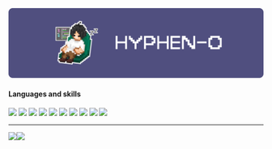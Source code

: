 [![redpanda's GitHub Banner](./assets/profile.png)]()

#### Languages and skills
<div style="display: inline-block">
<img src="https://img.shields.io/badge/-Next.js-000000.svg?logo=next.js&style=for-the-badge">
<img src="https://img.shields.io/badge/-React-ffffff.svg?logo=react&style=for-the-badge">
<img src="https://img.shields.io/badge/-Python-ffff99.svg?logo=python&style=for-the-badge">
<img src="https://img.shields.io/badge/-Typescript-ffff99.svg?logo=typescript&style=for-the-badge">
<img src="https://img.shields.io/badge/-Javascript-ffff99.svg?logo=javascript&style=for-the-badge">
<img src="https://img.shields.io/badge/-Php-ffff99.svg?logo=php&style=for-the-badge">
<img src="https://img.shields.io/badge/-Laravel-E74430.svg?logo=laravel&style=for-the-badge">
<img src="https://img.shields.io/badge/-Docker-1488C6.svg?logo=docker&style=for-the-badge">
<img src="https://img.shields.io/badge/-Html5-ffff99.svg?logo=html5&style=for-the-badge">
<img src="https://img.shields.io/badge/-Css3-1572B6.svg?logo=css3&style=for-the-badge">
</div>

-----

<a href="https://github.com/hyphen-o/github-readme-stats">
  <img  align="left" src="https://github-readme-stats.vercel.app/api?username=hyphen-o&theme=vue-dark&show_icons=true" />
</a>
<a href="https://github.com/hyphen-o/github-readme-stats">
  <img  align="left" src="https://github-readme-stats.vercel.app/api/top-langs/?username=hyphen-o&theme=vue-dark&show_icons=true&layout=compact" />
</a>
<!--
**hyphen-o/hyphen-o** is a ✨ _special_ ✨ repository because its `README.md` (this file) appears on your GitHub profile.

Here are some ideas to get you started:

- 🔭 I’m currently working on ...
- 🌱 I’m currently learning ...
- 👯 I’m looking to collaborate on ...
- 🤔 I’m looking for help with ...
- 💬 Ask me about ...
- 📫 How to reach me: ...
- 😄 Pronouns: ...
- ⚡ Fun fact: ...
-->
